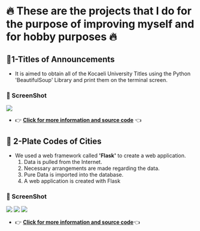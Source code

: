 # :fire: These are the projects that I do for the purpose of improving myself and for hobby purposes :fire:
## :round_pushpin:1-Titles of Announcements
* It is aimed to obtain all of the Kocaeli University Titles using the Python 'BeautifulSoup' Library and print them on the terminal screen.
### :camera_flash: ScreenShot
![](https://github.com/berkay-c/Python_WorkShops/blob/main/PythonWebScraping/TitlesofAnnouncements/SS/Screenshot%20from%202021-07-22%2020-11-59.png?raw=true)
*  :point_right: **[Click for more information and source code](https://github.com/berkay-c/Python_WorkShops/tree/main/PythonWebScraping/TitlesofAnnouncements)**  :point_left: 

## :round_pushpin: 2-Plate Codes of Cities
 *    We used a web framework called  **'Flask'**  to create a web application.
      1. Data is pulled from the Internet.
      2. Necessary arrangements are made regarding the data.
      3. Pure Data is imported into the database.
      4. A web application is created with Flask

 ### :camera_flash: ScreenShot 
 
 ![](https://github.com/berkay-c/Python_WorkShops/blob/main/PythonWebScraping/NamesofCitiesandLicensePlateCodes/SS/DatabaseSS.png?raw=true)
 ![](https://github.com/berkay-c/Python_WorkShops/blob/main/PythonWebScraping/NamesofCitiesandLicensePlateCodes/SS/SS10.png?raw=true)
 ![](https://github.com/berkay-c/Python_WorkShops/blob/main/PythonWebScraping/NamesofCitiesandLicensePlateCodes/SS/SS14.png?raw=true)
 * :point_right: **[Click for more information and source code](https://github.com/berkay-c/Python_WorkShops/tree/main/PythonWebScraping/NamesofCitiesandLicensePlateCodes)**:point_left: 

 
 
